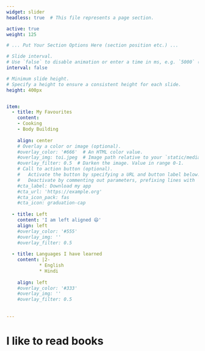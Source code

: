 ```yaml
---
widget: slider
headless: true  # This file represents a page section.

active: true
weight: 125

# ... Put Your Section Options Here (section position etc.) ...

# Slide interval.
# Use `false` to disable animation or enter a time in ms, e.g. `5000` (5s).
interval: false

# Minimum slide height.
# Specify a height to ensure a consistent height for each slide.
height: 400px


item:
  - title: My Favourites
    content: 
    - Cooking
    - Body Building
      
    align: center
    # Overlay a color or image (optional).
    #overlay_color: '#666'  # An HTML color value.
    #overlay_img: toi.jpeg  # Image path relative to your `static/media/` folder
    #overlay_filter: 0.5  # Darken the image. Value in range 0-1.
    # Call to action button (optional).
    #   Activate the button by specifying a URL and button label below.
    #   Deactivate by commenting out parameters, prefixing lines with `#`.
    #cta_label: Download my app
    #cta_url: 'https://example.org'
    #cta_icon_pack: fas
    #cta_icon: graduation-cap
    
  - title: Left
    content: 'I am left aligned 😄'
    align: left
    #overlay_color: '#555'
    #overlay_img: ''
    #overlay_filter: 0.5
    
  - title: Languages I have learned
    content: |2-
            * English
            * Hindi
      
    align: left
    #overlay_color: '#333'
    #overlay_img: ''
    #overlay_filter: 0.5
    
    
---
```

# I like to read books
